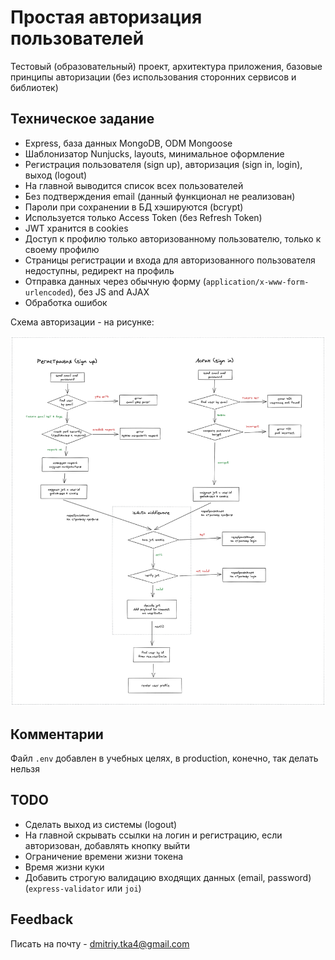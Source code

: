 # Простая авторизация пользователей

Тестовый (образовательный) проект, архитектура приложения, базовые принципы авторизации (без использования сторонних сервисов и библиотек)

## Техническое задание

* Express, база данных MongoDB, ODM Mongoose
* Шаблонизатор Nunjucks, layouts, минимальное оформление
* Регистрация пользователя (sign up), авторизация (sign in, login), выход (logout)
* На главной выводится список всех пользователей
* Без подтверждения email (данный функционал не реализован)
* Пароли при сохранении в БД хэшируются (bcrypt)
* Используется только Access Token (без Refresh Token)
* JWT хранится в cookies
* Доступ к профилю только авторизованному пользователю, только к своему профилю
* Страницы регистрации и входа для авторизованного пользователя недоступны, редирект на профиль
* Отправка данных через обычную форму (`application/x-www-form-urlencoded`), без JS and AJAX
* Обработка ошибок

Схема авторизации - на рисунке:

![](docs/scheme.png)

## Комментарии

Файл `.env` добавлен в учебных целях, в production, конечно, так делать нельзя

## TODO

* Сделать выход из системы (logout)
* На главной скрывать ссылки на логин и регистрацию, если авторизован, добавлять кнопку выйти
* Ограничение времени жизни токена
* Время жизни куки
* Добавить строгую валидацию входящих данных (email, password) (`express-validator` или `joi`)

## Feedback

Писать на почту - dmitriy.tka4@gmail.com
